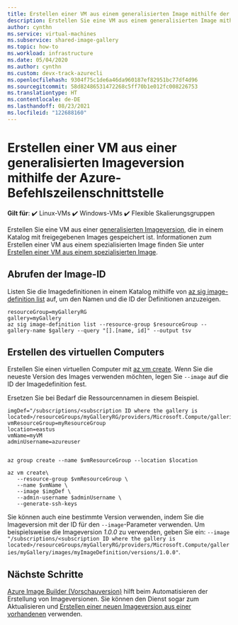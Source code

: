 ```yaml
---
title: Erstellen einer VM aus einem generalisierten Image mithilfe der Azure-Befehlszeilenschnittstelle
description: Erstellen Sie eine VM aus einem generalisierten Image mithilfe der Azure-Befehlszeilenschnittstelle.
author: cynthn
ms.service: virtual-machines
ms.subservice: shared-image-gallery
ms.topic: how-to
ms.workload: infrastructure
ms.date: 05/04/2020
ms.author: cynthn
ms.custom: devx-track-azurecli
ms.openlocfilehash: 9304f75c1de6a46da960187ef82951bc77df4d96
ms.sourcegitcommit: 58d82486531472268c5ff70b1e012fc008226753
ms.translationtype: HT
ms.contentlocale: de-DE
ms.lasthandoff: 08/23/2021
ms.locfileid: "122688160"
---
```

# <a name="create-a-vm-from-a-generalized-image-version-using-the-azure-cli"></a>Erstellen einer VM aus einer generalisierten Imageversion mithilfe der Azure-Befehlszeilenschnittstelle

**Gilt für**: :heavy_check_mark: Linux-VMs :heavy_check_mark: Windows-VMs :heavy_check_mark: Flexible Skalierungsgruppen 

Erstellen Sie eine VM aus einer [generalisierten Imageversion](./shared-image-galleries.md#generalized-and-specialized-images), die in einem Katalog mit freigegebenen Images gespeichert ist. Informationen zum Erstellen einer VM aus einem spezialisierten Image finden Sie unter [Erstellen einer VM aus einem spezialisierten Image](vm-specialized-image-version-powershell.md). 


## <a name="get-the-image-id"></a>Abrufen der Image-ID

Listen Sie die Imagedefinitionen in einem Katalog mithilfe von [az sig image-definition list](/cli/azure/sig/image-definition#az_sig_image_definition_list) auf, um den Namen und die ID der Definitionen anzuzeigen.

```azurecli-interactive 
resourceGroup=myGalleryRG
gallery=myGallery
az sig image-definition list --resource-group $resourceGroup --gallery-name $gallery --query "[].[name, id]" --output tsv
```

## <a name="create-the-vm"></a>Erstellen des virtuellen Computers

Erstellen Sie einen virtuellen Computer mit [az vm create](/cli/azure/vm#az_vm_create). Wenn Sie die neueste Version des Images verwenden möchten, legen Sie `--image` auf die ID der Imagedefinition fest. 

Ersetzen Sie bei Bedarf die Ressourcennamen in diesem Beispiel. 

```azurecli-interactive 
imgDef="/subscriptions/<subscription ID where the gallery is located>/resourceGroups/myGalleryRG/providers/Microsoft.Compute/galleries/myGallery/images/myImageDefinition"
vmResourceGroup=myResourceGroup
location=eastus
vmName=myVM
adminUsername=azureuser


az group create --name $vmResourceGroup --location $location

az vm create\
   --resource-group $vmResourceGroup \
   --name $vmName \
   --image $imgDef \
   --admin-username $adminUsername \
   --generate-ssh-keys
```

Sie können auch eine bestimmte Version verwenden, indem Sie die Imageversion mit der ID für den `--image`-Parameter verwenden. Um beispielsweise die Imageversion *1.0.0* zu verwenden, geben Sie ein: `--image "/subscriptions/<subscription ID where the gallery is located>/resourceGroups/myGalleryRG/providers/Microsoft.Compute/galleries/myGallery/images/myImageDefinition/versions/1.0.0"`.

## <a name="next-steps"></a>Nächste Schritte

[Azure Image Builder (Vorschauversion)](./image-builder-overview.md) hilft beim Automatisieren der Erstellung von Imageversionen. Sie können den Dienst sogar zum Aktualisieren und [Erstellen einer neuen Imageversion aus einer vorhandenen](./linux/image-builder-gallery-update-image-version.md) verwenden.